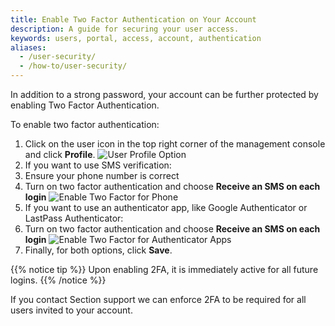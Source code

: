 ```yaml
---
title: Enable Two Factor Authentication on Your Account
description: A guide for securing your user access.
keywords: users, portal, access, account, authentication
aliases:
  - /user-security/
  - /how-to/user-security/
---
```


In addition to a strong password, your account can be further protected by enabling Two Factor Authentication.

To enable two factor authentication:

1. Click on the user icon in the top right corner of the management console and click **Profile**.
![User Profile Option](/docs/images/screenshots/menu/highlight-user-profile-option.png?height=80px)
1. If you want to use SMS verification:
 1. Ensure your phone number is correct
 1. Turn on two factor authentication and choose **Receive an SMS on each login**
![Enable Two Factor for Phone](/docs/images/screenshots/user/highlight-two-factor-for-phone.png?height=80px)
1. If you want to use an authenticator app, like Google Authenticator or LastPass Authenticator:
 1. Turn on two factor authentication and choose **Receive an SMS on each login**
![Enable Two Factor for Authenticator Apps](/docs/images/screenshots/user/highlight-two-factor-for-authenticator-apps.png?height=80px)
1. Finally, for both options, click **Save**.

{{% notice tip %}}
Upon enabling 2FA, it is immediately active for all future logins.
{{% /notice %}}

If you contact Section support we can enforce 2FA to be required for all users invited to your account.
